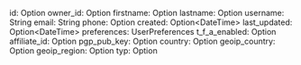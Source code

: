 id: Option<i32>
owner_id: Option<i32>
firstname: Option<String>
lastname: Option<String>
username: String
email: String
phone: Option<String>
created: Option<DateTime<Utc>>
last_updated: Option<DateTime<Utc>>
preferences: UserPreferences
t_f_a_enabled: Option<String>
affiliate_id: Option<String>
pgp_pub_key: Option<String>
country: Option<String>
geoip_country: Option<String>
geoip_region: Option<String>
typ: Option<String>